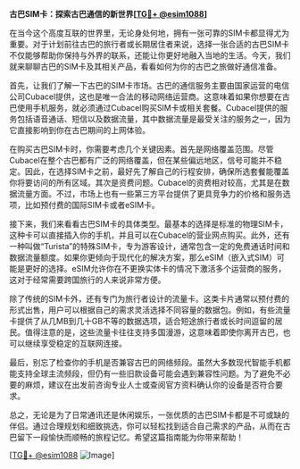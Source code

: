 **古巴SIM卡：探索古巴通信的新世界[[TG💪+ @esim1088](https://t.me/s/esim1088)]**

在当今这个高度互联的世界里，无论身处何地，拥有一张可靠的SIM卡都显得尤为重要。对于计划前往古巴的旅行者或长期居住者来说，选择一张合适的古巴SIM卡不仅能够帮助你保持与外界的联系，还能让你更好地融入当地的生活。今天，我们就来聊聊古巴的SIM卡及其相关产品，看看如何为你的古巴之旅做好通信准备。

首先，让我们了解一下古巴的SIM卡市场。古巴的通信服务主要由国家运营的电信公司Cubacel提供，这也是唯一合法的移动网络运营商。这意味着如果你想要在古巴使用手机服务，就必须通过Cubacel购买SIM卡或相关套餐。Cubacel提供的服务包括语音通话、短信以及数据流量，其中数据流量是最受关注的服务之一，因为它直接影响到你在古巴期间的上网体验。

在购买古巴SIM卡时，你需要考虑几个关键因素。首先是网络覆盖范围。尽管Cubacel在整个古巴都有广泛的网络覆盖，但在某些偏远地区，信号可能并不稳定。因此，在选择SIM卡之前，最好先了解自己的行程安排，确保所选套餐能覆盖你将要访问的所有区域。其次是资费问题。Cubacel的资费相对较高，尤其是在数据流量方面。不过，市场上也有一些第三方平台提供了更具竞争力的价格和服务选项，比如预付费的国际SIM卡或者eSIM卡。

接下来，我们来看看古巴SIM卡的具体类型。最基本的选择是标准的物理SIM卡，这种卡可以直接插入你的手机，并且可以在Cubacel的营业网点购买。此外，还有一种叫做“Turista”的特殊SIM卡，专为游客设计，通常包含一定的免费通话时间和数据流量额度。如果你更倾向于现代化的解决方案，那么eSIM（嵌入式SIM）可能是更好的选择。eSIM允许你在不更换实体卡的情况下激活多个运营商的服务，这对于经常需要跨国旅行的人来说非常方便。

除了传统的SIM卡外，还有专门为旅行者设计的流量卡。这类卡片通常以预付费的形式出售，用户可以根据自己的需求灵活选择不同容量的数据包。例如，有些流量卡提供了从几MB到几十GB不等的数据选项，适合短途旅行者或长时间逗留的居民。值得注意的是，这些流量卡往往支持多国漫游，这意味着即使你离开古巴，也可以继续享受稳定的互联网连接。

最后，别忘了检查你的手机是否兼容古巴的网络频段。虽然大多数现代智能手机都能支持全球主流频段，但仍有一些旧款设备可能会遇到兼容性问题。为了避免不必要的麻烦，建议在出发前咨询专业人士或查阅官方资料确认你的设备是否符合要求。

总之，无论是为了日常通讯还是休闲娱乐，一张优质的古巴SIM卡都是不可或缺的伴侣。通过合理规划和细致挑选，你可以轻松找到适合自己需求的产品，从而在古巴留下一段愉快而顺畅的旅程记忆。希望这篇指南能为你带来帮助！

[[TG💪+ @esim1088](https://t.me/s/esim1088) ![Image](https://i.postimg.cc/4NQfJmqS/Snipaste-2025-05-13-00-14-12.png)]